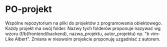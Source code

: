 # PO-projekt
Wspólne repozytorium na pliki do projektów z programowania obiektowego.
Każdy projekt ma swój folder. Nazwy tych folderów proponuje nazywać wg wzoru (f/b(frontend/backend), nazwa_projektu, autor_projektu) np. "b vim-Like Albert".
Zmiana w nieswoim projekcie proponuję uzgadniać z autorem.
